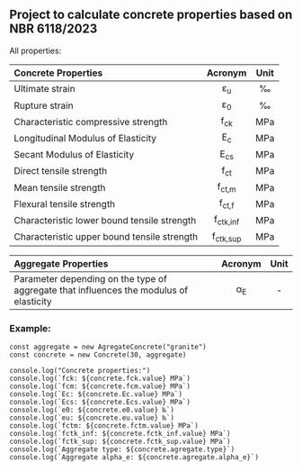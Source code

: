 ## Project to calculate concrete properties based on NBR 6118/2023

All properties:

| Concrete Properties                                                      | Acronym               | Unit    |
| :---                                                                     | :---:                 | :---:   |
| Ultimate strain                                                           | &epsilon;<sub>u</sub> | ‰       |
| Rupture strain                                                            | &epsilon;<sub>0</sub> | ‰       |
| Characteristic compressive strength                                       | f<sub>ck</sub>        | MPa     |
| Longitudinal Modulus of Elasticity                                        | E<sub>c</sub>         | MPa     |
| Secant Modulus of Elasticity                                              | E<sub>cs</sub>        | MPa     |
| Direct tensile strength                                                   | f<sub>ct</sub>        | MPa     |
| Mean tensile strength                                                     | f<sub>ct,m</sub>      | MPa     |
| Flexural tensile strength                                                 | f<sub>ct,f</sub>      | MPa     |
| Characteristic lower bound tensile strength                               | f<sub>ctk,inf</sub>   | MPa     |
| Characteristic upper bound tensile strength                               | f<sub>ctk,sup</sub>   | MPa     |




| Aggregate Properties                                                                   | Acronym               | Unit    |
| :---                                                                                   | :---:                 | :---:   |
| Parameter depending on the type of aggregate that influences the modulus of elasticity | α<sub>E</sub>         | -       |


### Example:

```
const aggregate = new AgregateConcrete("granite")
const concrete = new Concrete(30, aggregate)

console.log("Concrete properties:")
console.log(`fck: ${concrete.fck.value} MPa`)
console.log(`fcm: ${concrete.fcm.value} MPa`)
console.log(`Ec: ${concrete.Ec.value} MPa`)
console.log(`Ecs: ${concrete.Ecs.value} MPa`)
console.log(`e0: ${concrete.e0.value} ‰`)
console.log(`eu: ${concrete.eu.value} ‰`)
console.log(`fctm: ${concrete.fctm.value} MPa`)
console.log(`fctk_inf: ${concrete.fctk_inf.value} MPa`)
console.log(`fctk_sup: ${concrete.fctk_sup.value} MPa`)
console.log(`Aggregate type: ${concrete.agregate.type}`)
console.log(`Aggregate alpha_e: ${concrete.agregate.alpha_e}`)
```

